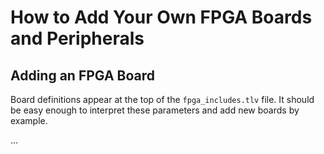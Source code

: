 # How to Add Your Own FPGA Boards and Peripherals

## Adding an FPGA Board

Board definitions appear at the top of the `fpga_includes.tlv` file. It should be easy
enough to interpret these parameters and add new boards by example.

...